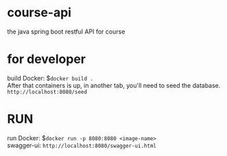 # course-api
the java spring boot restful API for course
# for developer 
build Docker: $`docker build .`  
After that containers is up, in another tab, you'll need to seed the database.  
`http://localhost:8080/seed`
# RUN
run Docker: $`docker run -p 8080:8080 <image-name>`  
swagger-ui: `http://localhost:8080/swagger-ui.html`
